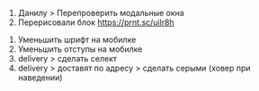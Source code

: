 1. Данилу > Перепроверить модальные окна
2. Перерисовали блок https://prnt.sc/uilr8h

<!-- contact, payment, delivery -->
1. Уменьшить шрифт на мобилке
2. Уменьшить отступы на мобилке
3. delivery > сделать селект
4. delivery > доставят по адресу > сделать серыми (ховер при наведении)